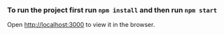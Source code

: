 ### To run the project first run `npm install` and then run `npm start`
Open [http://localhost:3000](http://localhost:3000) to view it in the browser.